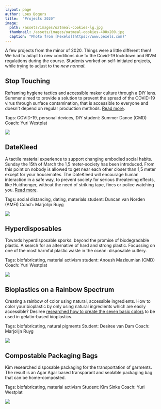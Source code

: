 ```yaml
---
layout: page
author: Loes Bogers
title:  "Projects 2020"
image: 
  path: /assets/images/oatmeal-cookies-lg.jpg
  thumbnail: /assets/images/oatmeal-cookies-400x200.jpg
  caption: "Photo from [Pexels](https://www.pexels.com)"
---
```

A few projects from the minor of 2020. Things were a little different then! We had to adapt to new conditions due to the Covid-19 lockdown and RIVM regulations during the course. Students worked on self-initiated projects, while trying to adjust to the *new normal*. 


## Stop Touching

Reframing hygiene tactics and accessible maker culture through a DIY lens. Summer aimed to provide a solution to prevent the spread of the COVID-19 virus through surface contamination, that is accessible to everyone and doesn't depend on regular production methods. [Read more](http://summerdanoe.nl/projects/grabber.html).

Tags: COVID-19, personal devices, DIY
student: Summer Danoe (CMD)
Coach: Yuri Westplat

![](/assets/imgs/summer1.jpg)

## DateKleed

A tactile material experience to support changing embodied social habits. Sunday the 15th of March the 1,5 meter-society has been introduced. From this point on nobody is allowed to get near each other closer than 1,5 meter except for your housemates. The DateKleed will encourage human interaction in a safe way, to prevent society for serious threatening effects, like Huidhonger, without the need of striking tape, fines or police watching you. [Read more](https://duncanvannorden.com/makerslab-datekleed).

Tags: social distancing, dating, materials
student: Duncan van Norden (AMFI)
Coach: Marjolijn Ruyg

![](/assets/imgs/duncan1.jpg)

## Hyperdisposables

Towards hyperdisposable sporks: beyond the promise of biodegradable plastic. A search for an alternative of hard and strong plastic. Focussing on one of the most harmful plastic waste in the ocean: disposable cutlery.

Tags: biofabricating, material activism
student: Anoush Mazloumian (CMD)
Coach: Yuri Westplat

![](/assets/imgs/anoush1.jpg)
	
## Bioplastics on a Rainbow Spectrum
Creating a rainbow of color using natural, accessible ingredients. How to color your bioplastic by only using natural ingredients which are easily accessible? Desiree [researched how to create the seven basic colors](https://desiree-van-dam-1.jimdosite.com/) to be used in gelatin-based bioplastics.

Tags: biofabricating, natural pigments
Student: Desiree van Dam
Coach: Marjolijn Ruyg

![](/assets/imgs/desiree.jpg)

## Compostable Packaging Bags

Kim researched disposable packaging for the transportation of garments. The result is an Agar Agar based transparant and sealable packaging bag that can be home-composted.

Tags: biofabricating, material activism
Student: Kim Sinke
Coach: Yuri Westplat

![](/assets/imgs/kim.jpg)


